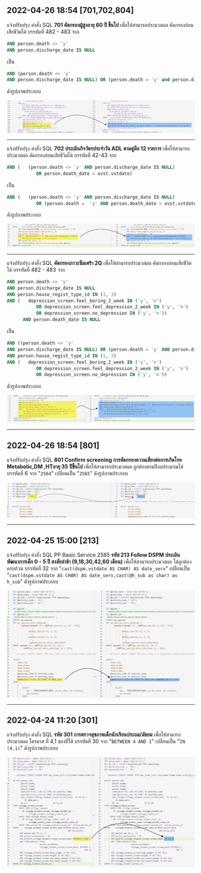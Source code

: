 ## 2022-04-26 18:54 [701,702,804]

แจ้งปรับปรุง คำสั่ง SQL 
**701 คัดกรองผู้สูงอายุ 60 ปี ขึ้นไป**
เพื่อให้สามารถประมวลผล คัดกรองก่อนเสียชีวิตได้
บรรทัดที่ 482 - 483 จาก 

```sql
AND person.death <> 'y'
AND person.discharge_date IS NULL
```

เป็น

```sql
AND (person.death <> 'y'
AND person.discharge_date IS NULL) OR (person.death = 'y' and person.discharge_date > ovst.vstdate )
```

ดังรูปภาพประกอบ

![](changelog.assets/D20220429T134057.png)

------

แจ้งปรับปรุง คำสั่ง SQL 
**702 ประเมินกิจวัตรประจำวัน ADL ตามคู่มือ 12 รายการ**
เพื่อให้สามารถประมวลผล คัดกรองก่อนเสียชีวิตได้
บรรทัดที่ 42-43 จาก

```sql
AND (   (person.death <> 'y' AND person.discharge_date IS NULL)
           OR person.death_date < ovst.vstdate)
```

เป็น

```sql
AND (   (person.death <> 'y' AND person.discharge_date IS NULL)
           OR (person.death =  'y' AND person.death_date > ovst.vstdate) )
```

ดังรูปภาพประกอบ

 ![](changelog.assets/D20220429T134743.png)

------

แจ้งปรับปรุง คำสั่ง SQL 
**คัดกรองภาวะซึมเศร้า 2Q**
เพื่อให้สามารถประมวลผล คัดกรองก่อนเสียชีวิตได้
บรรทัดที่ 482 - 483 จาก 

```sql
AND person.death <> 'y'
AND person.discharge_date IS NULL
AND person.house_regist_type_id IN (1, 3)
AND (   depression_screen.feel_boring_2_week IN ('y', 'n')
           OR depression_screen.feel_depression_2_week IN ('y', 'n')
           OR depression_screen.no_depression IN ('y', 'n'))
      AND person.death_date IS NULL
```

เป็น

```sql
AND ((person.death <> 'y'
AND person.discharge_date IS NULL) OR (person.death = 'y' AND person.discharge_date > ovstdiag.vstdate))
AND person.house_regist_type_id IN (1, 3)
AND (   depression_screen.feel_boring_2_week IN ('y', 'n')
           OR depression_screen.feel_depression_2_week IN ('y', 'n')
           OR depression_screen.no_depression IN ('y', 'n'))

```

ดังรูปภาพประกอบ

![](changelog.assets/D20220429T135549.png)

------

## 2022-04-26 18:54 [801]

แจ้งปรับปรุง คำสั่ง SQL 
**801 Confirm screening การคัดกรองความเสี่ยงต่อการเกิดโรค Metabolic,DM ,HTอายุ 35 ปีขึ้นไป**
เพื่อให้สามารถประมวลผล ถูกต้องตามปีงบประมาณได้
บรรทัดที่ 6 จาก "`2564`" เปลี่ยนเป็น "`2565`"
ดังรูปภาพประกอบ

![](changelog.assets/D20220426T185243.png)

------

## 2022-04-25 15:00 [213]

แจ้งปรับปรุง คำสั่ง SQL PP Basic Service 2565
**รหัส 213 Follow DSPM ประเมินพัฒนาการเด็ก 0 - 5 ปี สงสัยล่าช้า  (9,18,30,42,60 เดือน)**
เพื่อให้สามารถประมวลผล ได้ถูกต้อง ครบถ้วน
บรรทัดที่ 32 จาก "`cast(dspm.vstdate AS CHAR) AS date_serv`" เปลี่ยนเป็น "`cast(dspm.vstdate AS CHAR) AS date_serv,cast(@h_sub as char) as h_sub`"
ดังรูปภาพประกอบ

![](changelog.assets/D20220426T094231.png)

------

## 2022-04-24 11:20 [301]

แจ้งปรับปรุง คำสั่ง SQL 
**รหัส 301 การตรวจสุขภาพเด็กนักเรียนประถม/มัธยม**
เพื่อให้สามารถประมวลผล ไตรมาส ที่ 4,1 ของปีได้
บรรทัดที่ 30 จาก "`BETWEEN 4 AND 1`" เปลี่ยนเป็น "`IN (4,1)`"
ดังรูปภาพประกอบ

![](changelog.assets/D20220426T093906.png)

